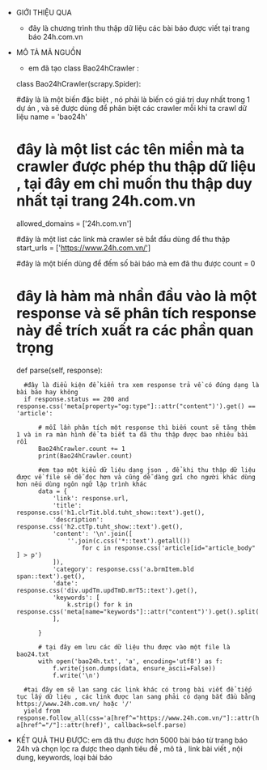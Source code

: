 * GIỚI THIỆU QUA
	- đây là chương trình thu thập dữ liệu các bài báo được viết tại trang báo 24h.com.vn

* MÔ TẢ MÃ NGUỒN
	- em đã tạo class Bao24hCrawler :


	class Bao24hCrawler(scrapy.Spider):

	#đây là là một biến đặc biệt , nó phải là biến có giá trị duy nhất trong 1 dự án , và sẽ được dùng để phân biệt các crawler mỗi khi ta crawl dữ liệu
    name = 'bao24h'

    # đây là một list các tên miền mà ta crawler được phép thu thập dữ liệu , tại đây em chỉ muốn thu thập duy nhất tại trang 24h.com.vn
    allowed_domains = ['24h.com.vn']

    #đây là một list các link mà crawler sẽ bắt đầu dùng để thu thập
    start_urls =    ['https://www.24h.com.vn/']

    #đây là một biến dùng để đếm số bài báo mà em đã thu được
    count = 0

    # đây là hàm mà nhần đầu vào là một response và sẽ phân tích response này để trích xuất ra các phần quan trọng
    def parse(self, response):

    	#đây là điểu kiện để kiển tra xem response trả về có đúng dạng là bài báo hay không
        if response.status == 200 and response.css('meta[property="og:type"]::attr("content")').get() == 'article':
            
            # mỗi lần phân tích một response thì biến count sẽ tăng thêm 1 và in ra màn hình để ta biết ta đã thu thập được bao nhiêu bài rồi
            Bao24hCrawler.count += 1
            print(Bao24hCrawler.count)
			
			#em tạo một kiểu dữ liệu dạng json , để khi thu thập dữ liệu được về file sẽ dễ đọc hơn và cũng dễ dàng gửi cho người khác dùng hơn nếu dùng ngôn ngữ lập trình khác
            data = {
                'link': response.url,
                'title': response.css('h1.clrTit.bld.tuht_show::text').get(),
                'description': response.css('h2.ctTp.tuht_show::text').get(),
                'content': '\n'.join([
                    ''.join(c.css('*::text').getall())
                        for c in response.css('article[id="article_body" ] > p')
                ]),
                'category': response.css('a.brmItem.bld span::text').get(),
                'date': response.css('div.updTm.updTmD.mrT5::text').get(),
                'keywords': [
                    k.strip() for k in response.css('meta[name="keywords"]::attr("content")').get().split(',')
                ],

            }
			
			# tại đây em lưu các dữ liệu thu được vào một file là bao24.txt
            with open('bao24h.txt', 'a', encoding='utf8') as f:
                f.write(json.dumps(data, ensure_ascii=False))
                f.write('\n')

		#tại đây em sẽ lan sang các link khác có trong bài viết để tiếp tục lấy dữ liệu , các link được lan sang phải có dạng bắt đầu bằng https://www.24h.com.vn/ hoặc '/' 
        yield from response.follow_all(css='a[href^="https://www.24h.com.vn/"]::attr(href), a[href^="/"]::attr(href)', callback=self.parse)


* KẾT QUẢ THU ĐƯỢC:
em đã thu được hơn 5000 bài báo từ trang báo 24h và chọn lọc ra được theo dạnh tiêu đề , mô tả , link bài viết , nội dung, keywords, loại bài báo